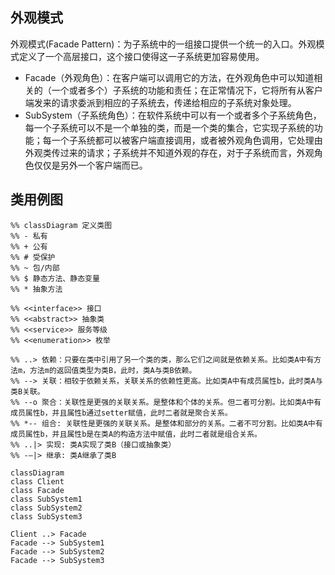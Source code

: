## 外观模式
外观模式(Facade Pattern)：为子系统中的一组接口提供一个统一的入口。外观模式定义了一个高层接口，这个接口使得这一子系统更加容易使用。

* Facade（外观角色）：在客户端可以调用它的方法，在外观角色中可以知道相关的（一个或者多个）子系统的功能和责任；在正常情况下，它将所有从客户端发来的请求委派到相应的子系统去，传递给相应的子系统对象处理。
* SubSystem（子系统角色）：在软件系统中可以有一个或者多个子系统角色，每一个子系统可以不是一个单独的类，而是一个类的集合，它实现子系统的功能；每一个子系统都可以被客户端直接调用，或者被外观角色调用，它处理由外观类传过来的请求；子系统并不知道外观的存在，对于子系统而言，外观角色仅仅是另外一个客户端而已。

## 类用例图

```mermaid
%% classDiagram 定义类图
%% - 私有
%% + 公有
%% # 受保护
%% ~ 包/内部
%% $ 静态方法、静态变量
%% * 抽象方法

%% <<interface>> 接口
%% <<abstract>> 抽象类
%% <<service>> 服务等级
%% <<enumeration>> 枚举

%% ..> 依赖：只要在类中引用了另一个类的类，那么它们之间就是依赖关系。比如类A中有方法m，方法m的返回值类型为类B，此时，类A与类B依赖。
%% --> 关联：相较于依赖关系，关联关系的依赖性更高。比如类A中有成员属性b，此时类A与类B关联。
%% --o 聚合：关联性是更强的关联关系。是整体和个体的关系。但二者可分割。比如类A中有成员属性b，并且属性b通过setter赋值，此时二者就是聚合关系。
%% *-- 组合: 关联性是更强的关联关系。是整体和部分的关系。二者不可分割。比如类A中有成员属性b，并且属性b是在类A的构造方法中赋值，此时二者就是组合关系。
%% ..|> 实现: 类A实现了类B（接口或抽象类）
%% -–|> 继承: 类A继承了类B

classDiagram
class Client
class Facade
class SubSystem1
class SubSystem2
class SubSystem3

Client ..> Facade
Facade --> SubSystem1
Facade --> SubSystem2
Facade --> SubSystem3
```